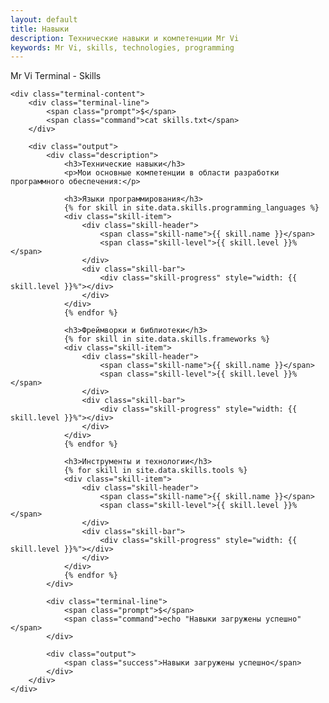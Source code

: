 ```yaml
---
layout: default
title: Навыки
description: Технические навыки и компетенции Mr Vi
keywords: Mr Vi, skills, technologies, programming
---
```


<div class="terminal-container">
    <div class="terminal-header">
        <div class="terminal-buttons">
            <span class="terminal-button close"></span>
            <span class="terminal-button minimize"></span>
            <span class="terminal-button maximize"></span>
        </div>
        <div class="terminal-title">Mr Vi Terminal - Skills</div>
    </div>
    
    <div class="terminal-content">
        <div class="terminal-line">
            <span class="prompt">$</span>
            <span class="command">cat skills.txt</span>
        </div>
        
        <div class="output">
            <div class="description">
                <h3>Технические навыки</h3>
                <p>Мои основные компетенции в области разработки программного обеспечения:</p>
                
                <h3>Языки программирования</h3>
                {% for skill in site.data.skills.programming_languages %}
                <div class="skill-item">
                    <div class="skill-header">
                        <span class="skill-name">{{ skill.name }}</span>
                        <span class="skill-level">{{ skill.level }}%</span>
                    </div>
                    <div class="skill-bar">
                        <div class="skill-progress" style="width: {{ skill.level }}%"></div>
                    </div>
                </div>
                {% endfor %}
                
                <h3>Фреймворки и библиотеки</h3>
                {% for skill in site.data.skills.frameworks %}
                <div class="skill-item">
                    <div class="skill-header">
                        <span class="skill-name">{{ skill.name }}</span>
                        <span class="skill-level">{{ skill.level }}%</span>
                    </div>
                    <div class="skill-bar">
                        <div class="skill-progress" style="width: {{ skill.level }}%"></div>
                    </div>
                </div>
                {% endfor %}
                
                <h3>Инструменты и технологии</h3>
                {% for skill in site.data.skills.tools %}
                <div class="skill-item">
                    <div class="skill-header">
                        <span class="skill-name">{{ skill.name }}</span>
                        <span class="skill-level">{{ skill.level }}%</span>
                    </div>
                    <div class="skill-bar">
                        <div class="skill-progress" style="width: {{ skill.level }}%"></div>
                    </div>
                </div>
                {% endfor %}
            </div>
            
            <div class="terminal-line">
                <span class="prompt">$</span>
                <span class="command">echo "Навыки загружены успешно"</span>
            </div>
            
            <div class="output">
                <span class="success">Навыки загружены успешно</span>
            </div>
        </div>
    </div>
</div> 